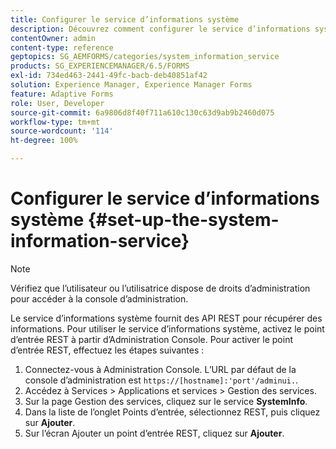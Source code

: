 ```yaml
---
title: Configurer le service d’informations système
description: Découvrez comment configurer le service d’informations système.
contentOwner: admin
content-type: reference
geptopics: SG_AEMFORMS/categories/system_information_service
products: SG_EXPERIENCEMANAGER/6.5/FORMS
exl-id: 734ed463-2441-49fc-bacb-deb40851af42
solution: Experience Manager, Experience Manager Forms
feature: Adaptive Forms
role: User, Developer
source-git-commit: 6a9806d8f40f711a610c130c63d9ab9b2460d075
workflow-type: tm+mt
source-wordcount: '114'
ht-degree: 100%

---
```


# Configurer le service d’informations système {#set-up-the-system-information-service}

>[!NOTE]
> 
> Vérifiez que l’utilisateur ou l’utilisatrice dispose de droits d’administration pour accéder à la console d’administration.

Le service d’informations système fournit des API REST pour récupérer des informations. Pour utiliser le service d’informations système, activez le point d’entrée REST à partir d’Administration Console. Pour activer le point d’entrée REST, effectuez les étapes suivantes :

1. Connectez-vous à Administration Console. L’URL par défaut de la console d’administration est `https://[hostname]:'port'/adminui.`.
1. Accédez à Services > Applications et services > Gestion des services.
1. Sur la page Gestion des services, cliquez sur le service **SystemInfo**.
1. Dans la liste de l’onglet Points d’entrée, sélectionnez REST, puis cliquez sur **Ajouter**.
1. Sur l’écran Ajouter un point d’entrée REST, cliquez sur **Ajouter**.
